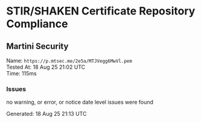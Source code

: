 # STIR/SHAKEN Certificate Repository Compliance

## Martini Security

Name: `https://p.mtsec.me/2e5a/MTJVegg6MwVl.pem`\
Tested At: 18 Aug 25 21:02 UTC\
Time: 115ms

### Issues

no warning, or error, or notice date level issues were found

Generated: 18 Aug 25 21:13 UTC